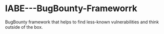 # IABE---BugBounty-Frameworrk
BugBounty framework that helps to find less-known vulnerabilities and think outside of the box.
